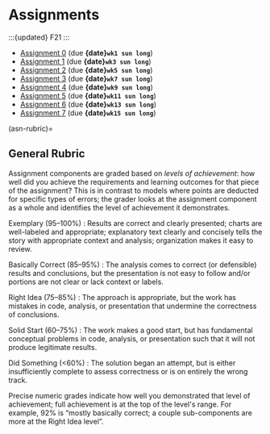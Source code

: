 # Assignments

:::{updated} F21
:::

- [Assignment 0](./A0/index.md) (due **{date}`wk1 sun long`**)
- [Assignment 1](./A1/index.md) (due **{date}`wk3 sun long`**)
- [Assignment 2](./A2/index.md) (due **{date}`wk5 sun long`**)
- [Assignment 3](./A3/index.md) (due **{date}`wk7 sun long`**)
- [Assignment 4](./A4/index.md) (due **{date}`wk9 sun long`**)
- [Assignment 5](./A5/index.md) (due **{date}`wk11 sun long`**)
- [Assignment 6](./A6/index.md) (due **{date}`wk13 sun long`**)
- [Assignment 7](./A7/index.md) (due **{date}`wk15 sun long`**)

(asn-rubric)=
## General Rubric

Assignment components are graded based on *levels of achievement*: how well did you achieve the requirements and learning outcomes for that piece of the assignment?
This is in contrast to models where points are deducted for specific types of errors; the grader looks at the assignment component as a whole and identifies the level of achievement it demonstrates.

Exemplary (95–100%)
:   Results are correct and clearly presented; charts are well-labeled and appropriate; explanatory text clearly and concisely tells the story with appropriate context and analysis; organization makes it easy to review.

Basically Correct (85–95%)
:    The analysis comes to correct (or defensible) results and conclusions, but the presentation is not easy to follow and/or portions are not clear or lack context or labels.

Right Idea (75–85%)
:    The approach is appropriate, but the work has mistakes in code, analysis, or presentation that undermine the correctness of conclusions.

Solid Start (60–75%)
:    The work makes a good start, but has fundamental conceptual problems in code, analysis, or presentation such that it will not produce legitimate results.

Did Something (<60%)
:    The solution began an attempt, but is either insufficiently complete to assess correctness or is on entirely the wrong track.

Precise numeric grades indicate how well you demonstrated that level of achievement; full achievement is at the top of the level's range.
For example, 92% is “mostly basically correct; a couple sub-components are more at the Right Idea level”.
